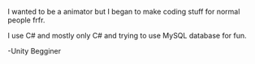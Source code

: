 I wanted to be a animator but I began to make coding stuff for normal people frfr.

I use C# and mostly only C# and trying to use MySQL database for fun.

-Unity Begginer
